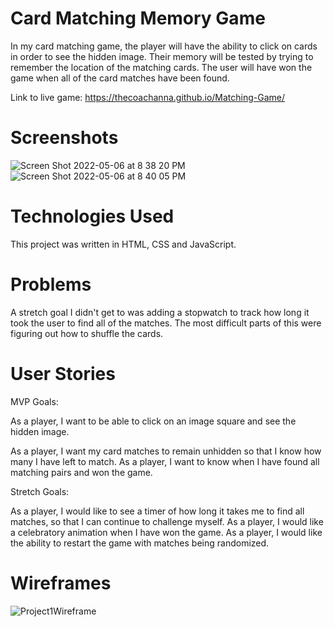 # Card Matching Memory Game

In my card matching game, the player will have the ability to click on cards in order to see the hidden image. Their memory will be tested by trying to remember the location of the matching cards. The user will have won the game when all of the card matches have been found.

Link to live game: https://thecoachanna.github.io/Matching-Game/

# Screenshots

![Screen Shot 2022-05-06 at 8 38 20 PM](https://user-images.githubusercontent.com/99093454/167231010-f711c5a1-00d2-470d-8b3a-95c84c340846.png)
![Screen Shot 2022-05-06 at 8 40 05 PM](https://user-images.githubusercontent.com/99093454/167231024-6f87fa98-ef46-4eae-9480-a70a9bca3293.png)


# Technologies Used

This project was written in HTML, CSS and JavaScript.

# Problems

A stretch goal I didn't get to was adding a stopwatch to track how long it took the user to find all of the matches. The most difficult parts of this were figuring out how to shuffle the cards.

# User Stories

MVP Goals:

As a player, I want to be able to click on an image square and see the hidden image.

As a player, I want my card matches to remain unhidden so that I know how many I have left to match.
As a player, I want to know when I have found all matching pairs and won the game.

Stretch Goals:

As a player, I would like to see a timer of how long it takes me to find all matches, so that I can continue to challenge myself.
As a player, I would like a celebratory animation when I have won the game.
As a player, I would like the ability to restart the game with matches being randomized.

# Wireframes

![Project1Wireframe](https://user-images.githubusercontent.com/99093454/167143656-f9b4bff7-f0a2-4de9-9cb9-195e99c56c95.png)